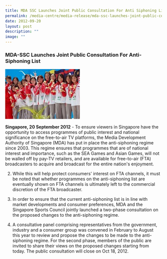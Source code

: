 ```yaml
---
title: MDA SSC Launches Joint Public Consultation For Anti Siphoning List
permalink: /media-centre/media-release/mda-ssc-launches-joint-public-consultation-for-anti-siphoning-list/
date: 2012-09-20
layout: post
description: ""
image: ""
---
```

### **MDA-SSC Launches Joint Public Consultation For Anti-Siphoning List**

![](/images/Media%20Centre/Media%20Release/2012/Sep/MDASSCLAUNCHESJOINTPUBLICCONSULTATIONFORANTISIPHONINGLISTMainPar0042Imagegif.gif)
	
**Singapore, 20 September 2012** - To ensure viewers in Singapore have the opportunity to access programmes of public interest and national significance on the free-to-air TV platforms, the Media Development Authority of Singapore (MDA) has put in place the anti-siphoning regime since 2003. This regime ensures that programmes that are of national interest and importance, such as the SEA Games and Asian Games, will not be walled off by pay-TV retailers, and are available for free-to-air (FTA) broadcasters to acquire and broadcast for the entire nation's enjoyment.

2. While this will help protect consumers' interest on FTA channels, it must be noted that whether programmes on the anti-siphoning list are eventually shown on FTA channels is ultimately left to the commercial discretion of the FTA broadcaster.

3. In order to ensure that the current anti-siphoning list is in line with market developments and consumer preferences, MDA and the Singapore Sports Council jointly launched a two-phase consultation on the proposed changes to the anti-siphoning regime.

4. A consultative panel comprising representatives from the government, industry and a consumer group was convened in February to August this year to review and propose the changes to be made to the anti-siphoning regime. For the second phase, members of the public are invited to share their views on the proposed changes starting from today. The public consultation will close on Oct 18, 2012.